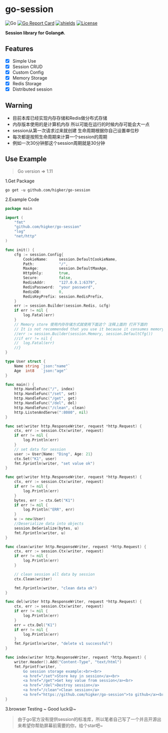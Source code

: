 # go-session
 ![Go](https://github.com/airplayx/gormat/workflows/Go/badge.svg)
 [![Go Report Card](https://goreportcard.com/badge/github.com/airplayx/gormat)](https://goreportcard.com/report/github.com/higker/go-session)
 [![shields](https://img.shields.io/github/v/release/higker/go-session.svg)](https://github.com/higker/go-session/releases)
 [![License](https://img.shields.io/crates/l/iced.svg)](https://github.com/higker/go-session/blob/master/LICENSE)
 
**Session library for Golang🔥.**


## Features

- [x] Simple Use
- [x] Session CRUD
- [x] Custom Config
- [x] Memory Storage
- [x] Redis Storage
- [x] Distributed session

## Warning

- 目前本库已经实现内存存储和Redis做分布式存储
- 内存版本使用的是计算机内存 所以可能在运行的时候内存可能会大一点
- session从第一次请求过来就创建 生命周期根据你自己设置单位秒
-  每次都是按照生命周期来计算一个session的周期
- 例如一次30分钟那这个session周期就是30分钟

## Use Example

> Go version => 1.11

1.Get Package

 `go get -u github.com/higker/go-session`
 
2.Example Code

```go
package main

import (
	"fmt"
	"github.com/higker/go-session"
	"log"
	"net/http"
)

func init() {
	cfg := session.Config{
		CookieName:     session.DefaultCookieName,
		Path:           "/",
		MaxAge:         session.DefaultMaxAge,
		HttpOnly:       true,
		Secure:         false,
		RedisAddr:      "127.0.0.1:6379",
		RedisPassword:  "your password",
		RedisDB:        0,
		RedisKeyPrefix: session.RedisPrefix,
	}
	err := session.Builder(session.Redis, &cfg)
	if err != nil {
		log.Fatal(err)
	}
	// Memory store 使用内存存储方式就使用下面这个 注释上面的 打开下面的
	// It is not recommended that you use it because it consumes memory
	//err := session.Builder(session.Memory, session.DefaultCfg())
	//if err != nil {
	//	log.Fatal(err)
	//}
}

type User struct {
	Name string `json:"name"`
	Age  int8   `json:"age"`
}

func main() {
	http.HandleFunc("/", index)
	http.HandleFunc("/set", set)
	http.HandleFunc("/get", get)
	http.HandleFunc("/del", del)
	http.HandleFunc("/clean", clean)
	http.ListenAndServe(":8080", nil)
}

func set(writer http.ResponseWriter, request *http.Request) {
	ctx, err := session.Ctx(writer, request)
	if err != nil {
		log.Println(err)
	}
	// set data for session
	user := User{Name: "Ding", Age: 21}
	ctx.Set("K1", user)
	fmt.Fprintln(writer, "set value ok")
}

func get(writer http.ResponseWriter, request *http.Request) {
	ctx, err := session.Ctx(writer, request)
	if err != nil {
		log.Println(err)
	}
	bytes, err := ctx.Get("K1")
	if err != nil {
		log.Println("ERR", err)
	}
	u := new(User)
	//Deserialize data into objects
	session.DeSerialize(bytes, u)
	fmt.Fprintln(writer, u)
}

func clean(writer http.ResponseWriter, request *http.Request) {
	ctx, err := session.Ctx(writer, request)
	if err != nil {
		log.Println(err)
	}

	// clean session all data by session
	ctx.Clean(writer)

	fmt.Fprintln(writer, "clean data ok")
}

func del(writer http.ResponseWriter, request *http.Request) {
	ctx, err := session.Ctx(writer, request)
	if err != nil {
		log.Println(err)
	}
	err = ctx.Del("K1")
	if err != nil {
		log.Println(err)
	}
	fmt.Fprintln(writer, "delete v1 successful")
}

func index(writer http.ResponseWriter, request *http.Request) {
	writer.Header().Add("Content-Type", "text/html")
	fmt.Fprintf(writer, `
        Go session storage example:<br><br>
        <a href="/set">Store key in session</a><br>
        <a href="/get">Get key value from session</a><br>
        <a href="/del">Destroy session</a>
		<a href="/clean">Clean session</a>
		<a href="https://github.com/higker/go-session">to github</a><br>`)
}

 ```
3.browser Testing ~  Good luck😜~
 > 由于go官方没有提供session的标准库，所以笔者自己写了一个并且开源出来希望你帮助屏幕前需要的你，给个star吧~
